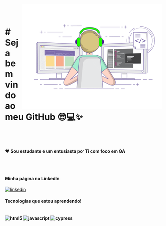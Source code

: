 <img src = "giphy ti.gif" width = "450px" align= "right" >
<br> </br>

<h1> # Seja bem vindo ao meu GitHub 😎💻✨ </h1>
<br> </br>

<h4> ❤ Sou estudante e um entusiasta por Ti com foco em QA </h4>
<br> </br>

<h4>Minha página no LinkedIn</h4>

[![linkedin](https://img.shields.io/badge/LinkedIn-0077B5?style=for-the-badge&logo=linkedin&logoColor=white)](https://www.linkedin.com/in/viniciusnogi)</br>


<h4>Tecnologias que estou aprendendo!<h4>

<div style="display: inline_block"><br/>
<img align="center" alt="html5" src="https://img.shields.io/badge/HTML5-E34F26?style=for-the-badge&logo=html5&logoColor=white" />
<img align="center" alt="javascript" src= "https://img.shields.io/badge/JavaScript-F7DF1E?style=for-the-badge&logo=javascript&logoColor=black" />
<img align="center" alt="cypress" src= "https://img.shields.io/badge/cypress-brightgreen.svg" height="29" />
</div>

 
